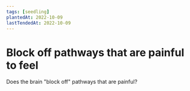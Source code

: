 ```yaml
---
tags: [seedling]
plantedAt: 2022-10-09
lastTendedAt: 2022-10-09
---
```


# Block off pathways that are painful to feel

Does the brain "block off" pathways that are painful?
